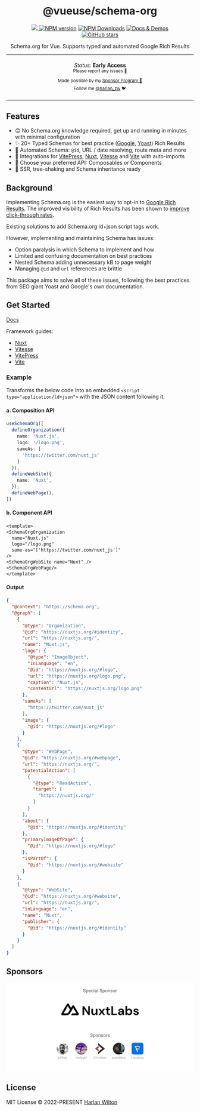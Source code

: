 <h1 align='center'>@vueuse/schema-org</h1>

<p align="center">
<a href='https://github.com/vueuse/schema-org/actions/workflows/test.yml'>
<img src='https://github.com/vueuse/schema-org/actions/workflows/test.yml/badge.svg' >
</a>
<a href="https://www.npmjs.com/package/@vueuse/schema-org" target="__blank"><img src="https://img.shields.io/npm/v/@vueuse/schema-org?color=2B90B6&label=" alt="NPM version"></a>
<a href="https://www.npmjs.com/package/@vueuse/schema-org" target="__blank"><img alt="NPM Downloads" src="https://img.shields.io/npm/dm/@vueuse/schema-org?color=349dbe&label="></a>
<a href="https://vue-schema-org.netlify.app/" target="__blank"><img src="https://img.shields.io/static/v1?label=&message=docs%20%26%20demos&color=45b8cd" alt="Docs & Demos"></a>
<br>
<a href="https://github.com/vueuse/schema-org" target="__blank"><img alt="GitHub stars" src="https://img.shields.io/github/stars/vueuse/schema-org?style=social"></a>
</p>

<p align="center">
Schema.org for Vue. Supports typed and automated Google Rich Results
</p>

<p align="center">
<table>
<tbody>
<td align="center">
<img width="2000" height="0" /><br>
<i>Status:</i> <b>Early Access</b> <br>
<sup> Please report any issues 🐛</sup><br>
<sub>Made possible by my <a href="https://github.com/sponsors/harlan-zw">Sponsor Program 💖</a><br> Follow me <a href="https://twitter.com/harlan_zw">@harlan_zw</a> 🐦</sub><br>
<img width="2000" height="0" />
</td>
</tbody>
</table>
</p>

## Features

- 😊 No Schema.org knowledge required, get up and running in minutes with minimal configuration
- ✨ 20+ Typed Schemas for best practice ([Google](https://developers.google.com/search/docs/advanced/structured-data/search-gallery), [Yoast](https://developer.yoast.com/features/schema/overview)) Rich Results
- 🧙 Automated Schema: `@id`, URL / date resolving, route meta and more
- 🤝 Integrations for [VitePress](https://vitepress.vue.com), [Nuxt](https://nuxtjs.org/), [Vitesse](https://nuxtjs.org/) and [Vite](https://vitejs.dev/) with auto-imports
- 🍞 Choose your preferred API: Composables or Components
- 🌳 SSR, tree-shaking and Schema inheritance ready

## Background

Implementing Schema.org is the easiest way to opt-in to [Google Rich Results](https://developers.google.com/search/docs/advanced/structured-data/search-gallery).
The improved visibility of Rich Results has been shown
to [improve click-through rates](https://simplifiedsearch.net/case-study-the-impact-of-rich-results-on-impressions-clicks-and-organic-traffic/).

Existing solutions to add Schema.org ld+json script tags work. 

However, implementing and maintaining Schema has issues:
- Option paralysis in which Schema to implement and how
- Limited and confusing documentation on best practices
- Nested Schema adding unnecessary kB to page weight
- Managing `@id` and `url` references are brittle

This package aims to solve all of these issues,
following the best practices from SEO giant Yoast and Google's own documentation.

## Get Started

[Docs](https://vue-schema-org.netlify.app/guide/)

Framework guides:
- [Nuxt](https://vue-schema-org.netlify.app/guide/setup/nuxt.html)
- [Vitesse](https://vue-schema-org.netlify.app/guide/setup/vitesse.html)
- [VitePress](https://vue-schema-org.netlify.app/guide/setup/vitepress.html)
- [Vite](https://vue-schema-org.netlify.app/guide/setup/vite)

### Example

Transforms the below code into an embedded `<script type="application/ld+json">` with the JSON content following it.

#### a. Composition API
```ts
useSchemaOrg([
  defineOrganization({
    name: 'Nuxt.js',
    logo: '/logo.png',
    sameAs: [
      'https://twitter.com/nuxt_js'
    ]
  }),
  defineWebSite({
    name: 'Nuxt',
  }),
  defineWebPage(),
])
```

#### b. Component API

```vue
<template>
<SchemaOrgOrganization 
  name="Nuxt.js" 
  logo="/logo.png"
  same-as="['https://twitter.com/nuxt_js']"
/>
<SchemaOrgWebSite name="Nuxt" />
<SchemaOrgWebPage/>
</template>
```

#### Output

```json
{
  "@context": "https://schema.org",
  "@graph": [
    {
      "@type": "Organization",
      "@id": "https://nuxtjs.org/#identity",
      "url": "https://nuxtjs.org/",
      "name": "Nuxt.js",
      "logo": {
        "@type": "ImageObject",
        "inLanguage": "en",
        "@id": "https://nuxtjs.org/#logo",
        "url": "https://nuxtjs.org/logo.png",
        "caption": "Nuxt.js",
        "contentUrl": "https://nuxtjs.org/logo.png"
      },
      "sameAs": [
        "https://twitter.com/nuxt_js"
      ],
      "image": {
        "@id": "https://nuxtjs.org/#logo"
      }
    },
    {
      "@type": "WebPage",
      "@id": "https://nuxtjs.org/#webpage",
      "url": "https://nuxtjs.org/",
      "potentialAction": [
        {
          "@type": "ReadAction",
          "target": [
            "https://nuxtjs.org/"
          ]
        }
      ],
      "about": {
        "@id": "https://nuxtjs.org/#identity"
      },
      "primaryImageOfPage": {
        "@id": "https://nuxtjs.org/#logo"
      },
      "isPartOf": {
        "@id": "https://nuxtjs.org/#website"
      }
    },
    {
      "@type": "WebSite",
      "@id": "https://nuxtjs.org/#website",
      "url": "https://nuxtjs.org/",
      "inLanguage": "en",
      "name": "Nuxt",
      "publisher": {
        "@id": "https://nuxtjs.org/#identity"
      }
    }
  ]
}
```


## Sponsors

<p align="center">
  <a href="https://raw.githubusercontent.com/harlan-zw/static/main/sponsors.svg">
    <img src='https://raw.githubusercontent.com/harlan-zw/static/main/sponsors.svg'/>
  </a>
</p>


## License

MIT License © 2022-PRESENT [Harlan Wilton](https://github.com/harlan-zw)
